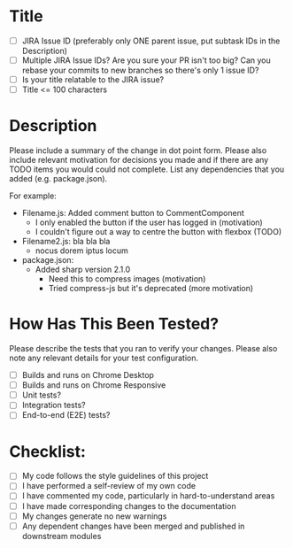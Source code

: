 # Title
- [ ] JIRA Issue ID (preferably only ONE parent issue, put subtask IDs in the Description)
- [ ] Multiple JIRA Issue IDs? Are you sure your PR isn't too big? Can you rebase your commits to new branches so there's only 1 issue ID?
- [ ] Is your title relatable to the JIRA issue?
- [ ] Title <= 100 characters

# Description

Please include a summary of the change in dot point form. Please also include relevant motivation for decisions you made and if there are any TODO items you would could not complete. List any dependencies that you added (e.g. package.json).

For example:

- Filename.js: Added comment button to CommentComponent
  - I only enabled the button if the user has logged in (motivation)
  - I couldn't figure out a way to centre the button with flexbox (TODO)
- Filename2.js: bla bla bla
  - nocus dorem iptus locum
- package.json:
  - Added sharp version 2.1.0
    - Need this to compress images (motivation)
    - Tried compress-js but it's deprecated (more motivation)

# How Has This Been Tested?

Please describe the tests that you ran to verify your changes. Please also note any relevant details for your test configuration.

- [ ] Builds and runs on Chrome Desktop
- [ ] Builds and runs on Chrome Responsive
- [ ] Unit tests?
- [ ] Integration tests?
- [ ] End-to-end (E2E) tests?

# Checklist:

- [ ] My code follows the style guidelines of this project
- [ ] I have performed a self-review of my own code
- [ ] I have commented my code, particularly in hard-to-understand areas
- [ ] I have made corresponding changes to the documentation
- [ ] My changes generate no new warnings
- [ ] Any dependent changes have been merged and published in downstream modules

